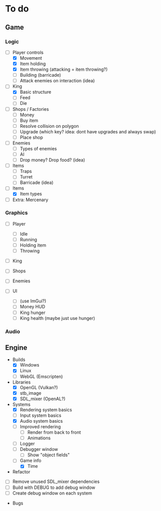 # To do

## Game

### Logic

- [ ] Player controls
  - [x] Movement
  - [x] Item holding
  - [x] Item throwing (attacking = item throwing?)
  - [ ] Building (barricade)
  - [ ] Attack enemies on interaction (idea)

- [ ] King
  - [x] Basic structure
  - [ ] Feed
  - [ ] Die

- [ ] Shops / Factories
  - [ ] Money
  - [ ] Buy item
  - [ ] Resolve collision on polygon
  - [ ] Upgrade (which key? idea: dont have upgrades and always swap)
  - [ ] Place shop

- [ ] Enemies
  - [ ] Types of enemies
  - [ ] AI
  - [ ] Drop money? Drop food? (idea)

- [ ] Items
  - [ ] Traps
  - [ ] Turret
  - [ ] Barricade (idea)

- [ ] Items
  - [x] Item types

- [ ] Extra: Mercenary

### Graphics

- [ ] Player
  - [ ] Idle
  - [ ] Running
  - [ ] Holding item
  - [ ] Throwing
- [ ] King
- [ ] Shops
- [ ] Enemies

- [ ] UI
  - [ ] (use ImGui?)
  - [ ] Money HUD
  - [ ] King hunger
  - [ ] King health (maybe just use hunger)

### Audio

## Engine

- Builds
  - [x] Windows
  - [x] Linux
  - [ ] WebGL (Emscripten)

- Libraries
  - [x] OpenGL (Vulkan?)
  - [x] stb_image
  - [x] SDL_mixer (OpenAL?)

- Systems
  - [x] Rendering system basics
  - [ ] Input system basics
  - [x] Audio system basics
  - [ ] Improved rendering
    - [ ] Render from back to front
    - [ ] Animations
  - [ ] Logger
  - [ ] Debugger window
    - [ ] Show "object fields"
  - [ ] Game info
    - [x] Time

-  Refactor
  - [ ] Remove unused SDL_mixer dependencies
  - [ ] Build with DEBUG to add debug window
  - [ ] Create debug window on each system

- Bugs

